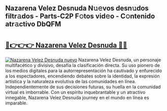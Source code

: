 ## Nazarena Velez Desnuda N𝚞𝚎vos desn𝚞dos filtr𝚊dos - Parts-C2P F𝚘tos vid𝚎o - C𝚘ntenido atr𝚊ctivo DbQFM

# <h2><a href="http://mb2fe0n.tromn.icu/?c=Nazarena+Velez+Desnuda">🔗👉👉👉 Nazarena Velez Desnuda 🔗🔗</a></h2>

[![Nazarena Velez Desnuda nuevo](https://i.imgur.com/pEAQMta.gif)](http://mb2fe0n.tromn.icu/?c=Nazarena+Velez+Desnuda)
Nazarena Velez Desnuda, un personaje multifacético y divisivo, desafía la clasificación directa. Su uso pionero de los medios digitales para la autorrepresentación ha cautivado y enfurecido a los espectadores, encendiendo debates sobre la identidad, la expresión artística y la naturaleza evolutiva de las comunidades en línea. Independientemente de sus decisiones futuras, su huella en la comunidad virtual es imborrable. Con un espíritu inquebrantable y un atractivo innegable, Nazarena Velez Desnuda journey en el mundo en línea es imparable.
